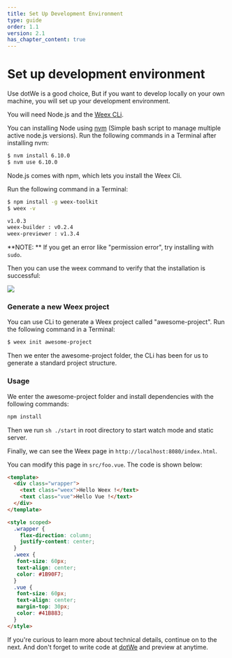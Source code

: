 ```yaml
---
title: Set Up Development Environment 
type: guide
order: 1.1
version: 2.1
has_chapter_content: true
---
```


# Set up development environment 

Use dotWe is a good choice, But if you want to develop locally on your own machine, you will set up your development environment.

You will need Node.js and the [Weex CLi](https://github.com/weexteam/weex-toolkit).

You can installing Node using [nvm](https://github.com/creationix/nvm) (Simple bash script to manage multiple active node.js versions). Run the following commands in a Terminal after installing nvm:

```bash
$ nvm install 6.10.0
$ nvm use 6.10.0
```

Node.js comes with npm, which lets you install the Weex Cli.

Run the following command in a Terminal:

```bash
$ npm install -g weex-toolkit
$ weex -v

v1.0.3
weex-builder : v0.2.4
weex-previewer : v1.3.4
```

**NOTE: ** If you get an error like "permission error", try installing with `sudo`.


Then you can use the weex command to verify that the installation is successful:

![](https://img.alicdn.com/tfs/TB1NBhdQXXXXXXzXFXXXXXXXXXX-712-343.png)

### Generate a new Weex project

You can use CLi to generate a Weex project called "awesome-project". Run the following command in a Terminal:

```bash
$ weex init awesome-project
```

Then we enter the awesome-project folder, the CLi has been for us to generate a standard project structure.

### Usage

We enter the awesome-project folder and install dependencies with the following commands:

```bash
npm install
```

Then we run `sh ./start` in root directory to start watch mode and static server.

Finally, we can see the Weex page in `http://localhost:8080/index.html`.

You can modify this page in `src/foo.vue`. The code is shown below:

```html
<template>
  <div class="wrapper">
    <text class="weex">Hello Weex !</text>
    <text class="vue">Hello Vue !</text>
  </div>
</template>

<style scoped>
  .wrapper {
    flex-direction: column;
    justify-content: center;
  }
  .weex {
   font-size: 60px;
   text-align: center;
   color: #1B90F7;
  }
  .vue {
   font-size: 60px;
   text-align: center;
   margin-top: 30px;
   color: #41B883;
  }
</style>
```

If you're curious to learn more about technical details, continue on to the next. And don't forget to write code at [dotWe](https://dotwe.org) and preview at anytime.
